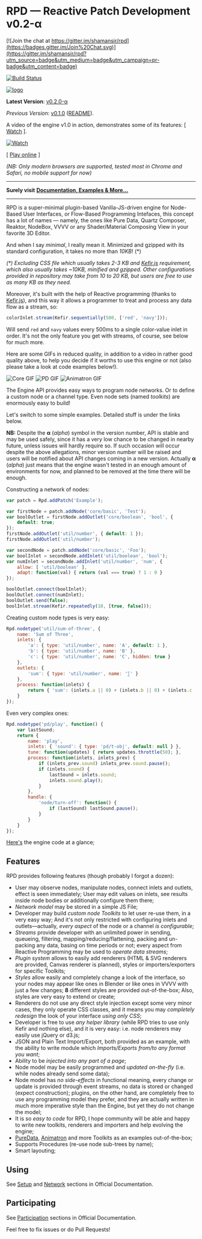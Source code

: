 # RPD — Reactive Patch Development v0.2-α

[![Join the chat at https://gitter.im/shamansir/rpd](https://badges.gitter.im/Join%20Chat.svg)](https://gitter.im/shamansir/rpd?utm_source=badge&utm_medium=badge&utm_campaign=pr-badge&utm_content=badge)

[![Build Status](https://travis-ci.org/shamansir/rpd.svg?branch=master)](https://travis-ci.org/shamansir/rpd)

<!-- [![Code Climate](https://codeclimate.com/github/shamansir/rpd/badges/gpa.svg)](https://codeclimate.com/github/shamansir/rpd) -->

[![logo][]](http://shamansir.github.io/rpd)

**Latest Version**: [v0.2.0-α](https://github.com/shamansir/rpd/milestones)

_Previous Version_: [v0.1.0](https://github.com/shamansir/rpd/releases/tag/v0.1.0) ([README](./README-1.0.md)).

A video of the engine v1.0 in action, demonstrates some of its features: [ [Watch][video] ].

[![Watch][video-img]][video]

[ [Play online](http://shamansir.guthub.io/rpd/sections/examples.html) ]

<!-- Examples grid -->

_(NB: Only modern browsers are supported, tested most in Chrome and Safari, no mobile support for now)_

----

**Surely visit** **[Documentation, Examples & More...](http://shamansir.guthub.io/rpd)**

----

RPD is a super-minimal plugin-based Vanilla-JS-driven engine for Node-Based User Interfaces, or Flow-Based Programming Intefaces, this concept has a lot of names — namely, the ones like Pure Data, Quartz Composer, Reaktor, NodeBox, VVVV or any Shader/Material Composing View in your favorite 3D Editor.

And when I say _minimal_, I really mean it. Minimized and gzipped with its standard configuration, it takes no more than _10KB_! (*)

_(*) Excluding CSS file which usually takes 2-3 KB and [Kefir.js][kefir] requirement, which also usually takes ~10KB, minified and gzipped. Other configurations provided in repository may take from 10 to 20 KB, but users are free to use as many KB as they need._

Moreover, it's built with the help of Reactive programming (thanks to [Kefir.js][kefir]), and this way it allows a programmer to treat and process any data flow as a stream, so:

```javascript
colorInlet.stream(Kefir.sequentially(500, ['red', 'navy']));
```

Will send `red` and `navy` values every 500ms to a single color-value inlet in order. It's not the only feature you get with streams, of course, see below for much more.

Here are some GIFs in reduced quality, in addition to a video in rather good quality above, to help you decide if it worths to use this engine or not (also please take a look at code examples below!).

![Core GIF][core-gif]
![PD GIF][pd-gif]
![Animatron GIF][anm-gif]

The Engine API provides easy ways to program node networks. Or to define a custom node or a channel type. Even node sets (named _toolkits_) are enormously easy to build!

Let's switch to some simple examples. Detailed stuff is under the links below.

**NB:** Despite the **α** (_alpha_) symbol in the version number, API is stable and may be used safely, since it has a very low chance to be changed in nearby future, unless issues will hardly require so. If such occasion will occur despite the above allegations, minor version number will be raised and users will be notified about API changes coming in a new version. Actually **α** (_alpha_) just means that the engine wasn't tested in an enough amount of environments for now, and planned to be removed at the time there will be enough.

Constructing a network of nodes:

```javascript
var patch = Rpd.addPatch('Example');

var firstNode = patch.addNode('core/basic', 'Test');
var boolOutlet = firstNode.addOutlet('core/boolean', 'bool', {
    default: true;
});
firstNode.addOutlet('util/number', { default: 1 });
firstNode.addOutlet('util/number');

var secondNode = patch.addNode('core/basic', 'Foo');
var boolInlet = secondNode.addInlet('util/boolean', 'bool');
var numInlet = secondNode.addInlet('util/number', 'num', {
    allow: [ 'util/boolean' ],
    adapt: function(val) { return (val === true) ? 1 : 0 }
});

boolOutlet.connect(boolInlet);
boolOutlet.connect(numInlet);
boolOutlet.send(false);
boolInlet.stream(Kefir.repeatedly(10, [true, false]));
```

Creating custom node types is very easy:

```javascript
Rpd.nodetype('util/sum-of-three', {
    name: 'Sum of Three',
    inlets: {
        'a': { type: 'util/number', name: 'A', default: 1 },
        'b': { type: 'util/number', name: 'B' },
        'c': { type: 'util/number', name: 'C', hidden: true }
    },
    outlets: {
        'sum': { type: 'util/number', name: '∑' }
    },
    process: function(inlets) {
        return { 'sum': (inlets.a || 0) + (inlets.b || 0) + (inlets.c || 0) };
    }
});
```

Even very complex ones:

```javascript
Rpd.nodetype('pd/play', function() {
    var lastSound;
    return {
        name: 'play',
        inlets: { 'sound': { type: 'pd/t-obj', default: null } },
        tune: function(updates) { return updates.throttle(50); },
        process: function(inlets, inlets_prev) {
            if (inlets_prev.sound) inlets_prev.sound.pause();
            if (inlets.sound) {
                lastSound = inlets.sound;
                inlets.sound.play();
            }
        },
        handle: {
            'node/turn-off': function() {
                if (lastSound) lastSound.pause();
            }
        }
    }
});
```

[Here's][engine-source] the engine code at a glance;

<!-- Here's the [Util Toolkit][util-toolkit-src] and [its HTML Renderer][util-renderer-src] source codes.
Here's the [Anitmatron Toolkit][anm-toolkit-src] and [its HTML Renderer][anm-renderer-src] source codes.
Here's the [PureData Toolkit][pd-toolkit-src] and [its HTML Renderer][pd-renderer-src] source codes. -->

## Features

RPD provides following features (though probably I forgot a dozen):

* User may observe nodes, manipulate nodes, connect inlets and outlets, effect is seen immediately; User may edit values on inlets, see results inside node bodies or additionally configure them there;
* _Network model_ may be stored in a simple JS File;
* Developer may build _custom node Toolkits_ to let user re-use them, in a very easy way; And it's not only restricted with configuring inlets and outlets—actually, _every aspect_ of the node or a channel _is configurable_;
* _Streams_ provide developer with an unlimited power in sending, queueing, filtering, mapping/reducing/flattening, packing and un-packing any data, basing on time periods or not; every aspect from Reactive Programming may be used to _operate data streams_;
* _Plugin system_ allows to easily add renderers (HTML & SVG renderers are provided, Canvas renderer is planned), styles or importers/exporters for specific Toolkits;
* _Styles_ allow easily and completely change a look of the interface, so your nodes may appear like ones in Blender or like ones in VVVV with just a few changes; **8** different styles are provided out-of-the-box; Also, styles are very easy to extend or create;
* Renderers do not use any direct style injection except some very minor cases, they only operate CSS classes, and it means you may _completely redesign_ the look of your interface _using only CSS_;
* Developer is free to use _any helper library_ (while RPD tries to use only Kefir and nothing else), and it is very easy: i.e. node renderers may easily use jQuery or d3.js;
* JSON and Plain Text Import/Export, both provided as an example, with the ability to write module which _Imports/Exports from/to any format you want_;
* Ability to be _injected into any part of a page_;
* Node model may be easily programmed and _updated on-the-fly_ (i.e. while nodes already send some data);
* Node model has _no side-effects_ in functional meaning, every change or update is provided through event streams, no data is stored or changed (expect construction); plugins, on the other hand, are completely free to use any programming model they prefer, and they are actually written in much more imperative style than the Engine, but yet they do not change the model;
* It is so _easy to code_ for RPD, I hope community will be able and happy to write new toolkits, renderers and importers and help evolving the engine;
* [PureData][puredata], [Animatron][animatron] and more Toolkits as an examples out-of-the-box;
* Supports Procedures (re-use node sub-trees by name);
* Smart layouting;

<!--
* Inlets may have the value editors programmed, so user may edit a value in place;
* Nodes may have inner input controls, so it's possible to let user configure input value inside of a node body, in any way you decide;
-->

## Using

See [Setup](http://shamansir.guthub.io/rpd/sections/setup.html) and [Network](http://shamansir.guthub.io/rpd/sections/network.html) sections in Official Documentation.

## Participating

See [Participation](http://shamansir.guthub.io/rpd/sections/participate.html) sections in Official Documentation.

Feel free to fix issues or do Pull Requests!

[hosted-util]: http://shamansir.github.io/rpd/examples/util.html
[hosted-pd]: http://shamansir.github.io/rpd/examples/pd.html
[hosted-anm]: http://shamansir.github.io/rpd/examples/anm.html

[anm-toolkit-repo]: http://github.com/shamansir/rpd-animatron
[anm-toolkit-src]: https://github.com/shamansir/rpd-animatron/blob/master/toolkit.js
[anm-renderer-src]: https://github.com/shamansir/rpd-animatron/blob/master/render/html.js
[pd-toolkit-repo]: http://github.com/shamansir/rpd-puredata
[pd-toolkit-src]: https://github.com/shamansir/rpd-puredata/blob/master/toolkit.js
[pd-renderer-src]: https://github.com/shamansir/rpd-puredata/blob/master/render/html.js

[issues]: https://github.com/shamansir/rpd/issues
[video]: http://vimeo.com/118197237
[video-img]: http://shamansir.github.io/rpd/rpd-vimeo.png
[kefir]: http://rpominov.github.io/kefir/
[kefir-src]: http://rpominov.github.io/kefir/dist/kefir.min.js
[timbre]: http://mohayonao.github.io/timbre.js/
[timbre-src]: http://mohayonao.github.io/timbre.js/timbre.js
[animatron]: http://animatron.com
<!-- [animatron-src]: http://player.animatron.com/latest/bundle/animatron.min.js -->
[animatron-src]: http://shamansir.github.io/rpd/vendor/anm-player.min.js
[puredata]: http://puredata.info/
[closure-compiler]: https://developers.google.com/closure/compiler/

[engine-source]: https://github.com/shamansir/rpd/blob/master/src/rpd.js

[core-html-src]: http://shamansir.github.io/rpd/dist/rpd-core-html.min.js
[core-pd-html-src]: http://shamansir.github.io/rpd/dist/rpd-core-pd-html.min.js
[core-anm-html-src]: http://shamansir.github.io/rpd/dist/rpd-core-anm-html.min.js
[core-style]: http://shamansir.github.io/rpd/dist/rpd-core.css
[core-pd-style]: http://shamansir.github.io/rpd/dist/rpd-core-pd.css
[core-anm-style]: http://shamansir.github.io/rpd/dist/rpd-core-anm.css

[core-gif]: http://shamansir.github.io/rpd/core.gif
[pd-gif]: http://shamansir.github.io/rpd/pd.gif
[anm-gif]: http://shamansir.github.io/rpd/anm.gif

[logo]: http://shamansir.github.io/rpd/logo-small.png

